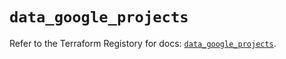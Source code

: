 # `data_google_projects`

Refer to the Terraform Registory for docs: [`data_google_projects`](https://registry.terraform.io/providers/hashicorp/google-beta/4.62.0/docs/data-sources/google_projects).
